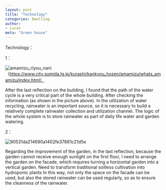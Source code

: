 ```yaml
---
layout: post
title: "Technology"
categories: Dwelling
author:
- Lucas
meta: "Green house"
---
```


Technology：

1：


![amamizu_riyou_nani](https://user-images.githubusercontent.com/90553297/135461216-7646d0d2-6929-4cc7-b784-5581685ce89a.jpg)
（https://www.city.sumida.lg.jp/kurashi/kankyou_hozen/amamizu/whats_amamizu/index.html）

After the last reflection on the building, I found that the path of the water cycle is a very critical part of the whole building. After checking the information (as shown in the picture above). In the utilization of water recycling, rainwater is an important source, so it is necessary to build a relatively complete rainwater collection and utilization channel. The logic of the whole system is to store rainwater as part of daily life water and garden watering.


2：

![90531da214690a1402fe37661c21d5e](https://user-images.githubusercontent.com/90553297/135482036-b0b57de0-47b2-4bec-8c17-3642e097913f.jpg)

Regarding the improvement of the garden, in the last reflection, because the garden cannot receive enough sunlight on the first floor, I need to arrange the garden on the facade, which requires turning a horizontal garden into a vertical garden. Need to transform traditional soilless cultivation into hydroponic plants
In this way, not only the space on the facade can be used, but also the stored rainwater can be used regularly, so as to ensure the cleanness of the rainwater.
